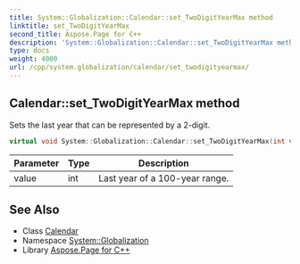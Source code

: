 ```yaml
---
title: System::Globalization::Calendar::set_TwoDigitYearMax method
linktitle: set_TwoDigitYearMax
second_title: Aspose.Page for C++
description: 'System::Globalization::Calendar::set_TwoDigitYearMax method. Sets the last year that can be represented by a 2-digit in C++.'
type: docs
weight: 4000
url: /cpp/system.globalization/calendar/set_twodigityearmax/
---
```

## Calendar::set_TwoDigitYearMax method


Sets the last year that can be represented by a 2-digit.

```cpp
virtual void System::Globalization::Calendar::set_TwoDigitYearMax(int value)
```


| Parameter | Type | Description |
| --- | --- | --- |
| value | int | Last year of a 100-year range. |

## See Also

* Class [Calendar](../)
* Namespace [System::Globalization](../../)
* Library [Aspose.Page for C++](../../../)
